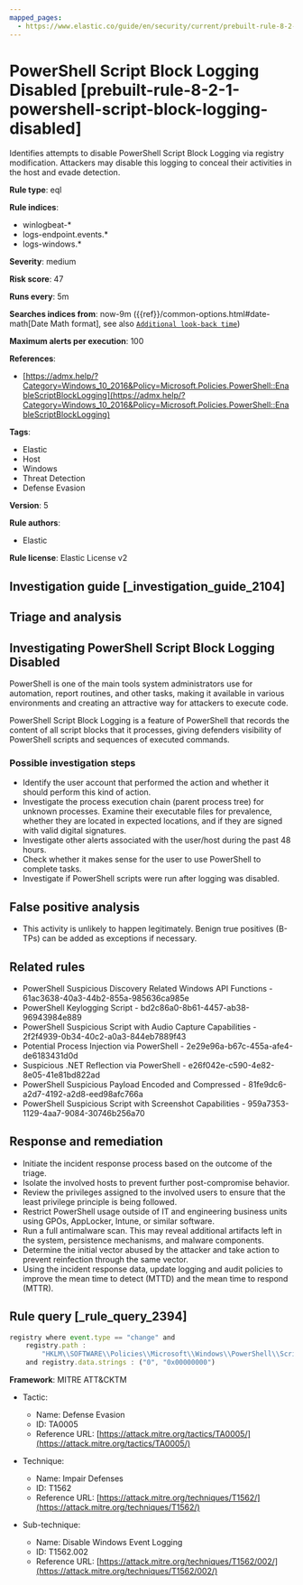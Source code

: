 ```yaml
---
mapped_pages:
  - https://www.elastic.co/guide/en/security/current/prebuilt-rule-8-2-1-powershell-script-block-logging-disabled.html
---
```


# PowerShell Script Block Logging Disabled [prebuilt-rule-8-2-1-powershell-script-block-logging-disabled]

Identifies attempts to disable PowerShell Script Block Logging via registry modification. Attackers may disable this logging to conceal their activities in the host and evade detection.

**Rule type**: eql

**Rule indices**:

* winlogbeat-*
* logs-endpoint.events.*
* logs-windows.*

**Severity**: medium

**Risk score**: 47

**Runs every**: 5m

**Searches indices from**: now-9m ({{ref}}/common-options.html#date-math[Date Math format], see also [`Additional look-back time`](docs-content://solutions/security/detect-and-alert/create-detection-rule.md#rule-schedule))

**Maximum alerts per execution**: 100

**References**:

* [https://admx.help/?Category=Windows_10_2016&Policy=Microsoft.Policies.PowerShell::EnableScriptBlockLogging](https://admx.help/?Category=Windows_10_2016&Policy=Microsoft.Policies.PowerShell::EnableScriptBlockLogging)

**Tags**:

* Elastic
* Host
* Windows
* Threat Detection
* Defense Evasion

**Version**: 5

**Rule authors**:

* Elastic

**Rule license**: Elastic License v2

## Investigation guide [_investigation_guide_2104]

## Triage and analysis

## Investigating PowerShell Script Block Logging Disabled

PowerShell is one of the main tools system administrators use for automation, report routines, and other tasks, making
it available in various environments and creating an attractive way for attackers to execute code.

PowerShell Script Block Logging is a feature of PowerShell that records the content of all script blocks that it
processes, giving defenders visibility of PowerShell scripts and sequences of executed commands.

### Possible investigation steps

- Identify the user account that performed the action and whether it should perform this kind of action.
- Investigate the process execution chain (parent process tree) for unknown processes. Examine their executable files
for prevalence, whether they are located in expected locations, and if they are signed with valid digital signatures.
- Investigate other alerts associated with the user/host during the past 48 hours.
- Check whether it makes sense for the user to use PowerShell to complete tasks.
- Investigate if PowerShell scripts were run after logging was disabled.

## False positive analysis

- This activity is unlikely to happen legitimately. Benign true positives (B-TPs) can be added as exceptions if necessary.

## Related rules

- PowerShell Suspicious Discovery Related Windows API Functions - 61ac3638-40a3-44b2-855a-985636ca985e
- PowerShell Keylogging Script - bd2c86a0-8b61-4457-ab38-96943984e889
- PowerShell Suspicious Script with Audio Capture Capabilities - 2f2f4939-0b34-40c2-a0a3-844eb7889f43
- Potential Process Injection via PowerShell - 2e29e96a-b67c-455a-afe4-de6183431d0d
- Suspicious .NET Reflection via PowerShell - e26f042e-c590-4e82-8e05-41e81bd822ad
- PowerShell Suspicious Payload Encoded and Compressed - 81fe9dc6-a2d7-4192-a2d8-eed98afc766a
- PowerShell Suspicious Script with Screenshot Capabilities - 959a7353-1129-4aa7-9084-30746b256a70

## Response and remediation

- Initiate the incident response process based on the outcome of the triage.
- Isolate the involved hosts to prevent further post-compromise behavior.
- Review the privileges assigned to the involved users to ensure that the least privilege principle is being followed.
- Restrict PowerShell usage outside of IT and engineering business units using GPOs, AppLocker, Intune, or similar software.
- Run a full antimalware scan. This may reveal additional artifacts left in the system, persistence mechanisms, and
malware components.
- Determine the initial vector abused by the attacker and take action to prevent reinfection through the same vector.
- Using the incident response data, update logging and audit policies to improve the mean time to detect (MTTD) and the
mean time to respond (MTTR).

## Rule query [_rule_query_2394]

```js
registry where event.type == "change" and
    registry.path :
        "HKLM\\SOFTWARE\\Policies\\Microsoft\\Windows\\PowerShell\\ScriptBlockLogging\\EnableScriptBlockLogging"
    and registry.data.strings : ("0", "0x00000000")
```

**Framework**: MITRE ATT&CKTM

* Tactic:

    * Name: Defense Evasion
    * ID: TA0005
    * Reference URL: [https://attack.mitre.org/tactics/TA0005/](https://attack.mitre.org/tactics/TA0005/)

* Technique:

    * Name: Impair Defenses
    * ID: T1562
    * Reference URL: [https://attack.mitre.org/techniques/T1562/](https://attack.mitre.org/techniques/T1562/)

* Sub-technique:

    * Name: Disable Windows Event Logging
    * ID: T1562.002
    * Reference URL: [https://attack.mitre.org/techniques/T1562/002/](https://attack.mitre.org/techniques/T1562/002/)



